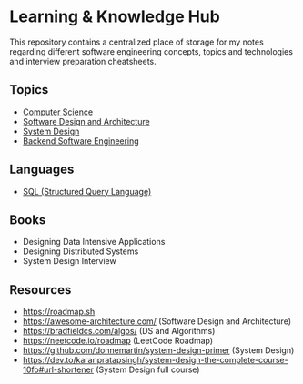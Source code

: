 # Learning & Knowledge Hub

This repository contains a centralized place of storage for my notes regarding different software engineering concepts, topics and technologies and interview preparation cheatsheets.

## Topics

- [Computer Science](computer-science.md)
- [Software Design and Architecture](software-design-and-architecture.md)
- [System Design](system-design.md)
- [Backend Software Engineering](backend-software-engineering.md)

## Languages

- [SQL (Structured Query Language)](structured-query-language.md)

## Books

- Designing Data Intensive Applications
- Designing Distributed Systems
- System Design Interview


## Resources

- https://roadmap.sh
- https://awesome-architecture.com/ (Software Design and Architecture)
- https://bradfieldcs.com/algos/ (DS and Algorithms)
- https://neetcode.io/roadmap (LeetCode Roadmap)
- https://github.com/donnemartin/system-design-primer (System Design)
- https://dev.to/karanpratapsingh/system-design-the-complete-course-10fo#url-shortener (System Design full course)
